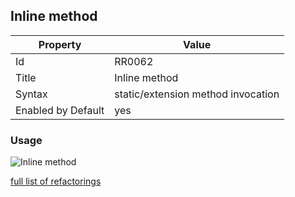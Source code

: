 ## Inline method

Property | Value
--- | ---
Id|RR0062
Title|Inline method
Syntax|static/extension method invocation
Enabled by Default|yes

### Usage

![Inline method](../../images/refactorings/InlineMethod.png)

[full list of refactorings](Refactorings.md)